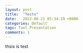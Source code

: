 ```yaml
---
layout: post
title:  "Testx"
date:   2022-06-21 05:34:19 +0800
categories: Default
tags: Tool Presentation
comments: 1
---
```

thsis is test
